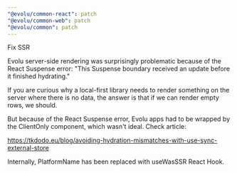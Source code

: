 ```yaml
---
"@evolu/common-react": patch
"@evolu/common-web": patch
"@evolu/common": patch
---
```


Fix SSR

Evolu server-side rendering was surprisingly problematic because of the React Suspense error: "This Suspense boundary received an update before it finished hydrating."

If you are curious why a local-first library needs to render something on the server where there is no data, the answer is that if we can render empty rows, we should.

But because of the React Suspense error, Evolu apps had to be wrapped by the ClientOnly component, which wasn't ideal. Check article:

https://tkdodo.eu/blog/avoiding-hydration-mismatches-with-use-sync-external-store

Internally, PlatformName has been replaced with useWasSSR React Hook.
